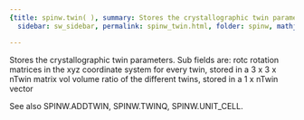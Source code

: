```yaml
---
{title: spinw.twin( ), summary: Stores the crystallographic twin parameters., keywords: sample,
  sidebar: sw_sidebar, permalink: spinw_twin.html, folder: spinw, mathjax: 'true'}

---
```

Stores the crystallographic twin parameters.
Sub fields are:
  rotc    rotation matrices in the xyz coordinate system for
          every twin, stored in a 3 x 3 x nTwin matrix
  vol     volume ratio of the different twins, stored in a
          1 x nTwin vector
 
See also SPINW.ADDTWIN, SPINW.TWINQ, SPINW.UNIT_CELL.


